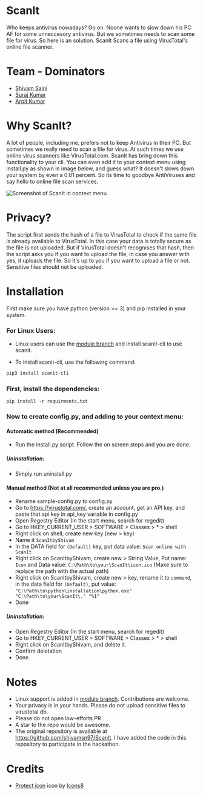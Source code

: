 # ScanIt
Who keeps antivirus nowadays? Go on. Noone wants to slow down his PC AF for some unneccesory antivirus. But we sometimes needs to scan some file for virus. So here is an solution. ScanIt Scans a file using VirusTotal's online file scanner.

# Team - Dominators
- [Shivam Saini](https://github.com/shivamsn97)
- [Suraj Kumar](https://github.com/surajkr97)
- [Arpit Kumar](https://github.com/arpitkr97)

# Why ScanIt?
A lot of people, including me, prefers not to keep Antivirus in their PC. But sometimes we really need to scan a file for virus. At such times we use online virus scanners like VirusTotal.com. ScanIt has bring down this functionality to your cli. You can even add it to your context menu using install.py as shown in image below, and guess what? It doesn't slows down your system by even a 0.01 percent. So its time to goodbye AntiViruses and say hello to online file scan services.

![Screenshot of ScanIt in context menu.](https://telegra.ph/file/edf19985aac281027e5d9.jpg)

# Privacy?
The script first sends the hash of a file to VirusTotal to check if the same file is already available to VirusTotal. In this case your data is totally secure as the file is not uploaded. But if VirusTotal doesn't recognises that hash, then the script asks you if you want to upload the file, in case you answer with yes, it uploads the file. So it's up to you if you want to upload a file or not. Sensitive files should not be uploaded.

# Installation
First make sure you have python (version >= 3) and pip installed in your system.

### For Linux Users:
- Linux users can use the [module branch](https://github.com/shivamsn97/ScanIt/tree/module) and install scanit-cli to use scanit.

- To install scanit-cli, use the following command:
```bash
pip3 install scanit-cli
```

### First, install the dependencies:
```shell
pip install -r requirments.txt 
```
### Now to create config.py, and adding to your context menu:
#### Automatic method (Recommended)
- Run the install.py script. Follow the on screen steps and you are done.

##### Uninstallation:
- Simply run uninstall.py

#### Manual method (Not at all recommended unless you are pro.)
- Rename sample-config.py to config.py
- Go to https://virustotal.com/, create an account, get an API key, and paste that api key in api_key variable in config.py
- Open Regestry Editor (In the start menu, search for regedit)
- Go to HKEY_CURRENT_USER > SOFTWARE > Classes > * > shell
- Right click on shell, create new key (new > key)
- Name it `ScanItbyShivam`
- In the DATA field for `(Default)` key, put data value: `Scan online with ScanIt`
- Right click on ScanItbyShivam, create new > String Value, Put name: `Icon` and Data value: `C:\Path\to\your\ScanIt\icon.ico` (Make sure to replace the path with the actual path)
- Right click on ScanItbyShivam, create new > key, rename it to `command`, in the data field for `(Default)`, put value: `"C:\Path\to\python\installation\python.exe" "C:\Path\to\your\ScanIt\." "%1"`
- Done

##### Uninstallation:
- Open Regestry Editor (In the start menu, search for regedit)
- Go to HKEY_CURRENT_USER > SOFTWARE > Classes > * > shell
- Right click on ScanItbyShivam, and delete it.
- Confirm deletation
- Done

# Notes
- Linux support is added in [module branch](https://github.com/shivamsn97/ScanIt/tree/module). Contributions are welcome.
- Your privacy is in your hands. Please do not upload sensitive files to virustotal db.
- Please do not open low-efforts PR
- A star to the repo would be awesome.
- The original repository is available at https://github.com/shivamsn97/ScanIt. I have added the code in this repository to participate in the hackathon.

# Credits
- <a target="_blank" href="https://icons8.com/icons/set/security-checked">Protect icon</a> icon by <a target="_blank" href="https://icons8.com">Icons8</a>
